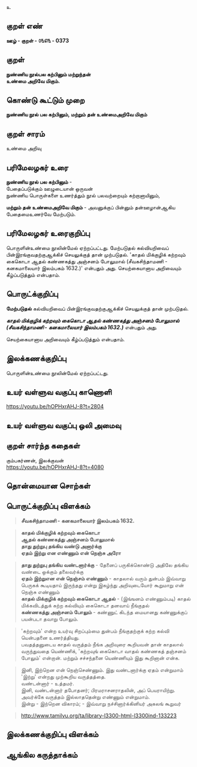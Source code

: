 உ

## குறள் எண் 

**ஊழ் - குறள் - ௦௩௭௩ - 0373**  

## குறள் 

**நுண்ணிய நூல்பல கற்பினும் மற்றுந்தன்  
உண்மை அறிவே மிகும்.**

## கொண்டு கூட்டும் முறை

**நுண்ணிய நூல் பல கற்பினும், மற்றும் தன் உண்மைஅறிவே மிகும்**

## குறள் சாரம் 

உண்மை அறிவு  

## பரிமேலழகர் உரை

**நுண்ணிய நூல் பல கற்பினும்** -  
பேதைப்படுக்கும் ஊழுடையான் ஒருவன்  
நுண்ணிய பொருள்களை உணர்த்தும் நூல் பலவற்றையும் கற்றானாயினும்,  

**மற்றும் தன் உண்மைஅறிவே மிகும்** - அவனுக்குப் பின்னும் தன்ஊழான்ஆகிய பேதைமைஉணர்வே மேற்படும்.  

## பரிமேலழகர் உரைகுறிப்பு   

பொருளின்உண்மை நூலின்மேல் ஏற்றப்பட்டது. மேற்படுதல் கல்வியறிவைப் பின்இரங்குவதற்குஆக்கிச் செயலுக்குத் தான் முற்படுதல். 'காதல் மிக்குழிக் கற்றவும் கைகொடா ஆதல் கண்ணகத்து அஞ்சனம் போலுமால் (சீவகசிந்தாமணி - கனகமாலையார் இலம்பகம் 1632.)' என்பதும் அது. செயற்கையானாய அறிவையும் கீழ்ப்படுத்தும் என்பதாம்.   

## பொருட்க்குறிப்பு 

**மேற்படுதல்** கல்வியறிவைப் பின்இரங்குவதற்குஆக்கிச் செயலுக்குத் தான் முற்படுதல்.  

_**காதல் மிக்குழிக் கற்றவும் கைகொடா ஆதல் கண்ணகத்து அஞ்சனம் போலுமால் (சீவகசிந்தாமணி - கனகமாலையார் இலம்பகம் 1632.)**_ என்பதும் அது.  

செயற்கையானாய அறிவையும் கீழ்ப்படுத்தும் என்பதாம்.   

## இலக்கணக்குறிப்பு  

பொருளின்உண்மை நூலின்மேல் ஏற்றப்பட்டது.    

## உயர் வள்ளுவ வகுப்பு காணொளி

https://youtu.be/hOPHxrAHJ-8?t=2804

## உயர் வள்ளுவ வகுப்பு ஒலி அமைவு 

 
## குறள் சார்ந்த கதைகள் 

கும்பகர்ணன், இலக்குவன்  
https://youtu.be/hOPHxrAHJ-8?t=4080

## தொன்மையான சொற்கள்


## பொருட்க்குறிப்பு விளக்கம்

>**சீவகசிந்தாமணி - கனகமாலையார் இலம்பகம் 1632.**  

>**காதல் மிக்குழிக் கற்றவும் கைகொடா  
>ஆதல் கண்ணகத்து அஞ்சனம் போலுமால்  
>தாது துற்றுபு தங்கிய வண்டு அனார்க்கு  
>ஏதம் இற்று என எண்ணும் என் நெஞ்சு அரோ**  

>**தாது துற்றுபு தங்கிய வண்டனார்க்கு** - தேனைப் பருகிக்கொண்டு அதிலே தங்கிய வண்டை ஒக்கும் தலைவர்க்கு  
>**ஏதம் இற்றுஎன என் நெஞ்சம் எண்ணும்** - காதலால் வரும் துன்பம் இவ்வாறு பெருகக் கூடியதாய் இருந்தது என்று இகழ்ந்து அறிவுடையோர் கூறுமாறு என் நெஞ்சு எண்ணும்  
>**காதல் மிக்குழிக் கற்றவும் கைகொடா ஆதல்** - (இங்ஙனம் எண்ணும்படி) காதல் மிக்கவிடத்துக் கற்ற கல்வியும் கைகொடா தனவாய் நீங்குதல்  
>**கண்ணகத்து அஞ்சனம் போலும்** - கண்ணுட் கிடந்த மையானது கண்ணுக்குப் பயன்படா தவாறு போலும்.  

 
>'கற்றவும்' என்ற உயர்வு சிறப்பும்மை துன்பம் நீங்குதற்குக் கற்ற கல்வி யென்பதனை உணர்த்தியது.  
>பவதத்தனுடைய காதல் வருத்தம் நீங்க அறிவுரை கூறியவன் தான் காதலால் வருந்துவதை யெண்ணிக், 'கற்றவுங் கைகொடா வாதல் கண்ணகத் தஞ்சனம் போலும்' என்றான். மற்றும் சச்சந்தனை யெண்ணியும் இது கூறினான் என்க.  

>இனி, இற்றென என் நெஞ்செண்ணும். இது வண்டனார்க்கு ஏதம் என்றுமாம்  
>'இற்று' என்றது முற்கூறிய வருத்தத்தை.   
>வண்டன்னார் - உத்தமர்.   
>இனி, வண்டன்னார் தபோதனர்; பிரமராசனராதலின், அப் பெயராயிற்று.   
>அவர்க்கே வருத்தம் இல்லாததென்று எண்ணும் என்றுமாம்.   
>இன்று - இற்றென விகாரம்; - இவ்வாறு நச்சினார்க்கினியர் அகலங் கூறுவர்  

>http://www.tamilvu.org/ta/library-l3300-html-l3300ind-133223

## இலக்கணக்குறிப்பு விளக்கம்


## ஆங்கில கருத்தாக்கம் 


